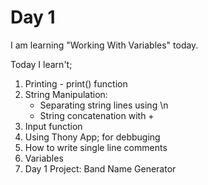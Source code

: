 # Day 1
I am learning "Working With Variables" today.

Today I learn't;
1. Printing - print() function
2. String Manipulation:
    - Separating string lines using \n
    - String concatenation with +
3. Input function
4. Using Thony App; for debbuging
5. How to write single line comments
6. Variables
7. Day 1 Project: Band Name Generator